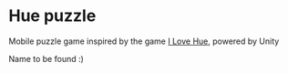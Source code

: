 # Hue puzzle
Mobile puzzle game inspired by the game [I Love Hue](https://play.google.com/store/apps/details?id=com.zutgames.ilovehue&hl=fr&gl=US), powered by Unity

Name to be found :)



